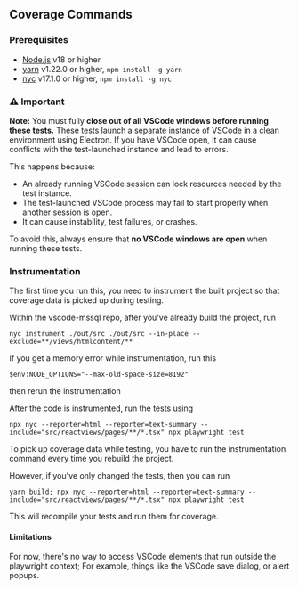 ## Coverage Commands

### Prerequisites

-   [Node.js](https://nodejs.org/en/) v18 or higher
-   [yarn](https://yarnpkg.com/) v1.22.0 or higher, `npm install -g yarn`
-   [nyc](https://www.npmjs.com/package/nyc) v17.1.0 or higher, `npm install -g nyc`

### ⚠️ Important

**Note:** You must fully **close out of all VSCode windows before running these tests.**
These tests launch a separate instance of VSCode in a clean environment using Electron.
If you have VSCode open, it can cause conflicts with the test-launched instance and lead to errors.

This happens because:

-   An already running VSCode session can lock resources needed by the test instance.
-   The test-launched VSCode process may fail to start properly when another session is open.
-   It can cause instability, test failures, or crashes.

To avoid this, always ensure that **no VSCode windows are open** when running these tests.

### Instrumentation

The first time you run this, you need to instrument the built project so that coverage data is picked up during testing.

Within the vscode-mssql repo, after you've already build the project, run

```shell
nyc instrument ./out/src ./out/src --in-place --exclude=**/views/htmlcontent/**
```

If you get a memory error while instrumentation, run this

```shell
$env:NODE_OPTIONS="--max-old-space-size=8192"
```

then rerun the instrumentation

After the code is instrumented, run the tests using

```shell
npx nyc --reporter=html --reporter=text-summary --include="src/reactviews/pages/**/*.tsx" npx playwright test
```

To pick up coverage data while testing, you have to run the instrumentation command every time you rebuild the project.

However, if you've only changed the tests, then you can run

```shell
yarn build; npx nyc --reporter=html --reporter=text-summary --include="src/reactviews/pages/**/*.tsx" npx playwright test
```

This will recompile your tests and run them for coverage.

#### Limitations

For now, there's no way to access VSCode elements that run outside the playwright context; For example, things like the VSCode save dialog, or alert popups.
